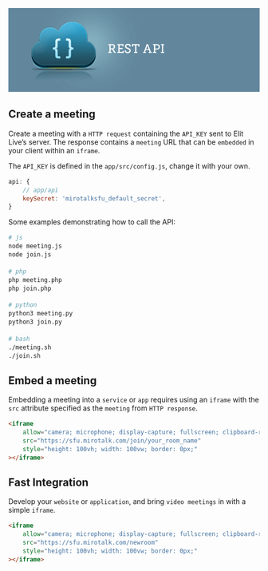![restAPI](restAPI.png)

## Create a meeting

Create a meeting with a `HTTP request` containing the `API_KEY` sent to Elit Live’s server. The response contains a `meeting` URL that can be `embedded` in your client within an `iframe`.

The `API_KEY` is defined in the `app/src/config.js`, change it with your own.

```js
api: {
    // app/api
    keySecret: 'mirotalksfu_default_secret',
}
```

Some examples demonstrating how to call the API:

```bash
# js
node meeting.js
node join.js

# php
php meeting.php
php join.php

# python
python3 meeting.py
python3 join.py

# bash
./meeting.sh
./join.sh
```

## Embed a meeting

Embedding a meeting into a `service` or `app` requires using an `iframe` with the `src` attribute specified as the `meeting` from `HTTP response`.

```html
<iframe
    allow="camera; microphone; display-capture; fullscreen; clipboard-read; clipboard-write; autoplay"
    src="https://sfu.mirotalk.com/join/your_room_name"
    style="height: 100vh; width: 100vw; border: 0px;"
></iframe>
```

## Fast Integration

Develop your `website` or `application`, and bring `video meetings` in with a simple `iframe`.

```html
<iframe
    allow="camera; microphone; display-capture; fullscreen; clipboard-read; clipboard-write; autoplay"
    src="https://sfu.mirotalk.com/newroom"
    style="height: 100vh; width: 100vw; border: 0px;"
></iframe>
```
